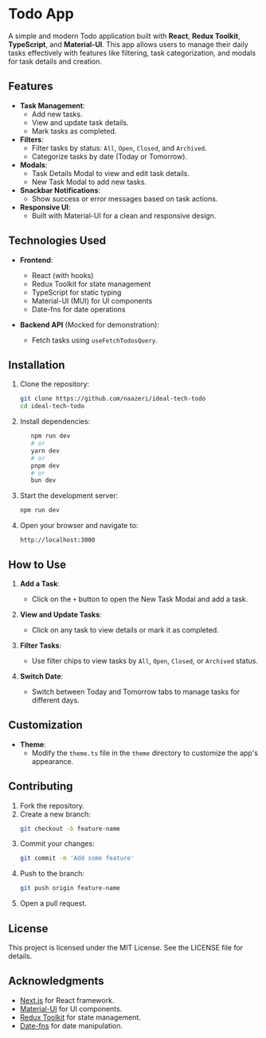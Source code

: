 # Todo App

A simple and modern Todo application built with **React**, **Redux Toolkit**, **TypeScript**, and **Material-UI**. This app allows users to manage their daily tasks effectively with features like filtering, task categorization, and modals for task details and creation.

## Features

- **Task Management**:
  - Add new tasks.
  - View and update task details.
  - Mark tasks as completed.
- **Filters**:
  - Filter tasks by status: `All`, `Open`, `Closed`, and `Archived`.
  - Categorize tasks by date (Today or Tomorrow).
- **Modals**:
  - Task Details Modal to view and edit task details.
  - New Task Modal to add new tasks.
- **Snackbar Notifications**:
  - Show success or error messages based on task actions.
- **Responsive UI**:
  - Built with Material-UI for a clean and responsive design.

## Technologies Used

- **Frontend**:

  - React (with hooks)
  - Redux Toolkit for state management
  - TypeScript for static typing
  - Material-UI (MUI) for UI components
  - Date-fns for date operations

- **Backend API** (Mocked for demonstration):
  - Fetch tasks using `useFetchTodosQuery`.

## Installation

1. Clone the repository:

   ```bash
   git clone https://github.com/naazeri/ideal-tech-todo
   cd ideal-tech-todo
   ```

2. Install dependencies:

   ```bash
      npm run dev
      # or
      yarn dev
      # or
      pnpm dev
      # or
      bun dev
   ```

3. Start the development server:

   ```bash
   npm run dev
   ```

4. Open your browser and navigate to:
   ```
   http://localhost:3000
   ```

## How to Use

1. **Add a Task**:

   - Click on the `+` button to open the New Task Modal and add a task.

2. **View and Update Tasks**:

   - Click on any task to view details or mark it as completed.

3. **Filter Tasks**:

   - Use filter chips to view tasks by `All`, `Open`, `Closed`, or `Archived` status.

4. **Switch Date**:
   - Switch between Today and Tomorrow tabs to manage tasks for different days.

## Customization

- **Theme**:
  - Modify the `theme.ts` file in the `theme` directory to customize the app's appearance.

## Contributing

1. Fork the repository.
2. Create a new branch:
   ```bash
   git checkout -b feature-name
   ```
3. Commit your changes:
   ```bash
   git commit -m 'Add some feature'
   ```
4. Push to the branch:
   ```bash
   git push origin feature-name
   ```
5. Open a pull request.

## License

This project is licensed under the MIT License. See the LICENSE file for details.

## Acknowledgments

- [Next.js](https://nextjs.org/) for React framework.
- [Material-UI](https://mui.com/) for UI components.
- [Redux Toolkit](https://redux-toolkit.js.org/) for state management.
- [Date-fns](https://date-fns.org/) for date manipulation.
